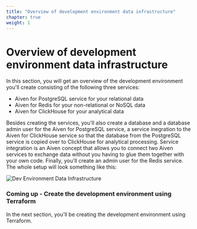 ```yaml
---
title: "Overview of development environment data infrastructure"
chapter: true
weight: 1
---
```


# Overview of development environment data infrastructure

In this section, you will get an overview of the development environment you'll create consisting of the following three services:

- Aiven for PostgreSQL service for your relational data
- Aiven for Redis for your non-relational or NoSQL data
- Aiven for ClickHouse for your analytical data

Besides creating the services, you'll also create a database and a database admin user for the Aiven for PostgreSQL service, a service inegration to the Aiven for ClickHouse service so that the database from the PostgreSQL service is copied over to ClickHouse for analytical processing. Service integration is an Aiven concept that allows you to connect two Aiven services to exchange data without you having to glue them together with your own code. Finally, you'll create an admin user for the Redis service. The whole setup will look something like this:

![Dev Environment Data Infrastructure](/images/dev-env-data-infra.png)

### Coming up - Create the development environment using Terraform
In the next section, you'll be creating the development environment using Terraform.